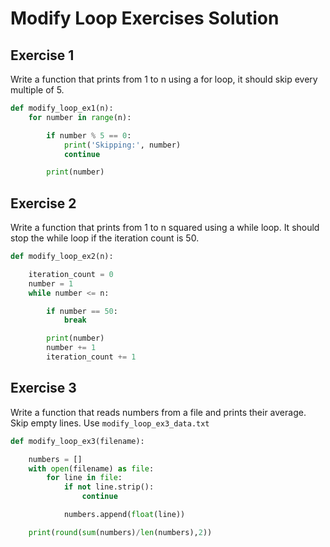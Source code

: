 # Modify Loop Exercises Solution

## Exercise 1
Write a function that prints from 1 to n using a for loop, it should skip every multiple of 5. 

```python
def modify_loop_ex1(n):
    for number in range(n):

        if number % 5 == 0:
            print('Skipping:', number)
            continue

        print(number)

```

## Exercise 2
Write a function that prints from 1 to n squared using a while loop. It should stop the while loop if the iteration count is 50. 

```python
def modify_loop_ex2(n):

    iteration_count = 0
    number = 1
    while number <= n:

        if number == 50:
            break

        print(number)
        number += 1
        iteration_count += 1
```

## Exercise 3
Write a function that reads numbers from a file and prints their average. Skip empty lines. Use `modify_loop_ex3_data.txt`

```python
def modify_loop_ex3(filename):

    numbers = []
    with open(filename) as file:
        for line in file:
            if not line.strip():
                continue

            numbers.append(float(line))

    print(round(sum(numbers)/len(numbers),2))
```